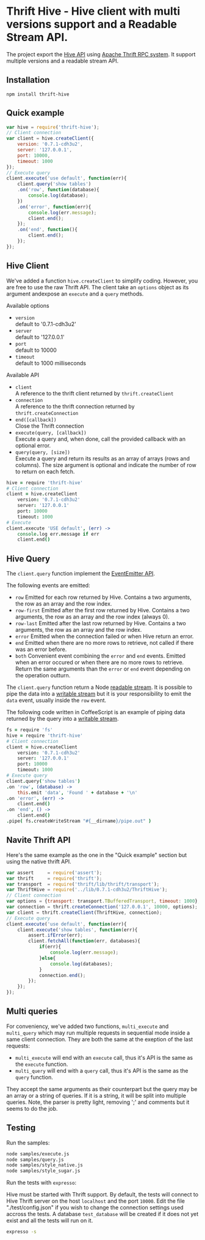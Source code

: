 # Thrift Hive - Hive client with multi versions support and a Readable Stream API.

The project export the [Hive API][1] using [Apache Thrift RPC system][2]. It 
support multiple versions and a readable stream API.

## Installation

```
npm install thrift-hive
```

## Quick example

```javascript
var hive = require('thrift-hive');
// Client connection
var client = hive.createClient({
    version: '0.7.1-cdh3u2',
    server: '127.0.0.1',
    port: 10000,
    timeout: 1000
});
// Execute query
client.execute('use default', function(err){
    client.query('show tables')
    .on('row', function(database){
        console.log(database);
    })
    .on('error', function(err){
        console.log(err.message);
        client.end();
    });
    .on('end', function(){
        client.end();
    });
});
```

## Hive Client

We've added a function `hive.createClient` to simplify coding. However, you 
are free to use the raw Thrift API. The client take an `options` object as its 
argument andexpose an `execute` and a `query` methods.

Available options

-   `version`   
    default to '0.7.1-cdh3u2'
-   `server`   
    default to '127.0.0.1'
-   `port`   
    default to 10000
-   `timeout`   
    default to 1000 milliseconds

Available API

-   `client`   
    A reference to the thrift client returned by `thrift.createClient`
-   `connection`   
    A reference to the thrift connection returned by `thrift.createConnection`
-   `end([callback])`   
    Close the Thrift connection
-   `execute(query, [callback])`   
    Execute a query and, when done, call the provided callback with an optional 
    error.
-   `query(query, [size])`   
    Execute a query and return its results as an array of arrays (rows and 
    columns). The size argument is optional and indicate the number of row to 
    return on each fetch.

```coffeescript
hive = require 'thrift-hive'
# Client connection
client = hive.createClient
    version: '0.7.1-cdh3u2'
    server: '127.0.0.1'
    port: 10000
    timeout: 1000
# Execute
client.execute 'USE default', (err) ->
    console.log err.message if err
    client.end()
```

## Hive Query

The `client.query` function implement the [EventEmitter API][3].

The following events are emitted:

-   `row`
    Emitted for each row returned by Hive. Contains a two arguments, the row
    as an array and the row index.
-   `row-first`
    Emitted after the first row returned by Hive. Contains a two arguments, 
    the row as an array and the row index (always 0).
-   `row-last`
    Emitted after the last row returned by Hive. Contains a two arguments, 
    the row as an array and the row index.
-   `error`
    Emitted when the connection failed or when Hive return an error.
-   `end`
    Emitted when there are no more rows to retrieve, not called if there was
    an error before.
-   `both`
    Convenient event combining the `error` and `end` events. Emitted when an
    error occured or when there are no more rows to retrieve. Return the same 
    arguments than the `error` or `end` event depending on the operation 
    outturn.

The `client.query` function return a Node [readable stream][4]. It is possible to 
pipe the data into a [writable stream][5] but it is your responsibility to emit
the `data` event, usually inside the `row` event.

The following code written in CoffeeScript is an example of piping data returned by the query into a [writable stream][5].

```coffeescript
fs = require 'fs'
hive = require 'thrift-hive'
# Client connection
client = hive.createClient
    version: '0.7.1-cdh3u2'
    server: '127.0.0.1'
    port: 10000
    timeout: 1000
# Execute query
client.query('show tables')
.on 'row', (database) ->
    this.emit 'data', 'Found ' + database + '\n'
.on 'error', (err) ->
    client.end()
.on 'end', () ->
    client.end()
.pipe( fs.createWriteStream "#{__dirname}/pipe.out" )
```

## Navite Thrift API

Here's the same example as the one in the "Quick example" section but using the 
native thrift API.

```javascript
var assert     = require('assert');
var thrift     = require('thrift');
var transport  = require('thrift/lib/thrift/transport');
var ThriftHive = require('../lib/0.7.1-cdh3u2/ThriftHive');
// Client connection
var options = {transport: transport.TBufferedTransport, timeout: 1000};
var connection = thrift.createConnection('127.0.0.1', 10000, options);
var client = thrift.createClient(ThriftHive, connection);
// Execute query
client.execute('use default', function(err){
    client.execute('show tables', function(err){
        assert.ifError(err);
        client.fetchAll(function(err, databases){
            if(err){
                console.log(err.message);
            }else{
                console.log(databases);
            }
            connection.end();
        });
    });
});
```

## Multi queries

For conveniency, we've added two functions, `multi_execute` and `multi_query` which
may run multiple requests in sequential mode inside a same client connection. They 
are both the same at the exeption of the last requests:

-   `multi_execute` will end with an `execute` call, thus it's API is the same 
    as the `execute` function.
-   `multi_query` will end with a `query` call, thus it's API is the same 
    as the `query` function.

They accept the same arguments as their counterpart but the query may be an 
array or a string of queries. If it is a string, it will be split into multiple 
queries. Note, the parser is pretty light, removing ';' and comments but it 
seems to do the job.

## Testing

Run the samples:

```bash
node samples/execute.js
node samples/query.js
node samples/style_native.js
node samples/style_sugar.js
```

Run the tests with `expresso`:

Hive must be started with Thrift support. By default, the tests will connect to
Hive Thrift server on the host `localhost` and the port `10000`. Edit the file
"./test/config.json" if you wish to change the connection settings used accross
the tests. A database `test_database` will be created if it does not yet exist
and all the tests will run on it.

```bash
expresso -s
```

[1]: http://hive.apache.org  "Apache Hive"
[2]: http://thrift.apache.org  "Apache Thrift"
[3]: http://nodejs.org/docs/v0.6.2/api/events.html#events.EventEmitter  "EventEmitter API"
[4]: http://nodejs.org/docs/v0.6.2/api/streams.html#readable_Stream  "Readable Stream API"
[5]: http://nodejs.org/docs/v0.6.2/api/streams.html#writable_Stream  "Writable Stream API"
